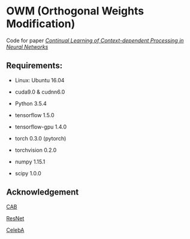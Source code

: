 # OWM (Orthogonal Weights Modification)
Code for paper *[Continual Learning of Context-dependent Processing in Neural Networks](https://arxiv.org/abs/1810.01256)*

## Requirements:
- Linux: Ubuntu 16.04

- cuda9.0 & cudnn6.0

- Python 3.5.4

- tensorflow 1.5.0

- tensorflow-gpu 1.4.0

- torch 0.3.0 (pytorch)

- torchvision 0.2.0

- numpy 1.15.1

- scipy 1.0.0

## Acknowledgement
[CAB](https://github.com/he-xu/CAB)

[ResNet](https://github.com/jiweibo/ImageNet)

[CelebA](http://mmlab.ie.cuhk.edu.hk/projects/CelebA.html)


